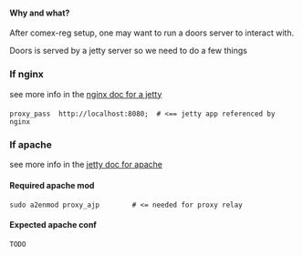 #### Why and what?
After comex-reg setup, one may want to run a doors server to interact with.

Doors is served by a jetty server so we need to do a few things

### If nginx
see more info in the [nginx doc for a jetty](https://www.nginx.com/resources/wiki/start/topics/examples/javaservers)

####
```
proxy_pass  http://localhost:8080;  # <== jetty app referenced by nginx
```




### If apache

see more info in the [jetty doc for apache](http://wiki.eclipse.org/Jetty/Tutorial/Apache#Configuring_Apache)

#### Required apache mod
```
sudo a2enmod proxy_ajp        # <= needed for proxy relay
```

#### Expected apache conf
```
TODO

```
